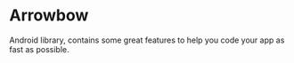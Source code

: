 # Arrowbow
 Android library, contains some great features to help you code your app as fast as possible.
